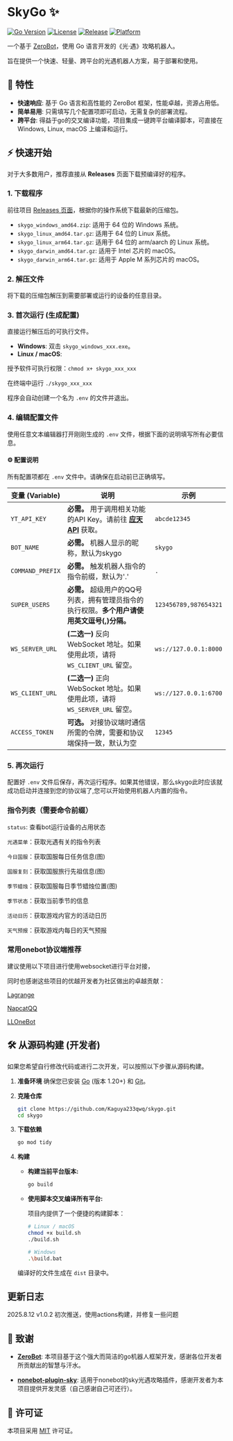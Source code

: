 # SkyGo ✨

[![Go Version](https://img.shields.io/badge/Go-1.20%2B-blue.svg)](https://go.dev/)
[![License](https://img.shields.io/badge/License-MIT-green.svg)](LICENSE)
[![Release](https://img.shields.io/github/v/release/Kaguya233qwq/skygo)](https://github.com/Kaguya233qwq/skygo/releases)
[![Platform](https://img.shields.io/badge/Platform-Windows%20%7C%20Linux%20%7C%20macOS-lightgrey)](https://github.com/Kaguya233qwq/skygo/releases)

一个基于 [ZeroBot](https://github.com/wdvxdr1123/ZeroBot)，使用 Go 语言开发的《光·遇》攻略机器人。

旨在提供一个快速、轻量、跨平台的光遇机器人方案，易于部署和使用。

## 🚀 特性

-   **快速响应**: 基于 Go 语言和高性能的 ZeroBot 框架，性能卓越，资源占用低。
-   **简单易用**: 只需填写几个配置项即可启动，无需复杂的部署流程。
-   **跨平台**: 得益于go的交叉编译功能，项目集成一键跨平台编译脚本，可直接在 Windows, Linux, macOS 上编译和运行。

## ⚡️ 快速开始

对于大多数用户，推荐直接从 **Releases** 页面下载预编译好的程序。

### 1. 下载程序

前往项目 [Releases 页面](https://github.com/Kaguya233qwq/skygo/releases)，根据你的操作系统下载最新的压缩包。

-   `skygo_windows_amd64.zip`: 适用于 64 位的 Windows 系统。
-   `skygo_linux_amd64.tar.gz`: 适用于 64 位的 Linux 系统。
-   `skygo_linux_arm64.tar.gz`: 适用于 64 位的 arm/aarch 的 Linux 系统。
-   `skygo_darwin_amd64.tar.gz`: 适用于 Intel 芯片的 macOS。
-   `skygo_darwin_arm64.tar.gz`: 适用于 Apple M 系列芯片的 macOS。

### 2. 解压文件

将下载的压缩包解压到需要部署或运行的设备的任意目录。

### 3. 首次运行 (生成配置)

直接运行解压后的可执行文件。
-   **Windows**: 双击 `skygo_windows_xxx.exe`。
-   **Linux / macOS**: 

授予软件可执行权限：`chmod x+ skygo_xxx_xxx`

在终端中运行 `./skygo_xxx_xxx`

程序会自动创建一个名为 `.env` 的文件并退出。

### 4. 编辑配置文件

使用任意文本编辑器打开刚刚生成的 `.env` 文件，根据下面的说明填写所有必要信息。

#### ⚙️ 配置说明

所有配置项都在 `.env` 文件中。请确保在启动前已正确填写。

| 变量 (Variable)      | 说明                                                                                                                                                             | 示例                                     |
| -------------------- | ---------------------------------------------------------------------------------------------------------------------------------------------------------------- | ---------------------------------------- |
| `YT_API_KEY`         | **必需。** 用于调用相关功能的API Key。请前往 **[应天API](https://api.t1qq.com/user/key)** 获取。                                                                   | `abcde12345`                             |
| `BOT_NAME`           | **必需。** 机器人显示的昵称，默认为skygo                                        |  `skygo`                              |
|  `COMMAND_PREFIX`                   | **必需。** 触发机器人指令的指令前缀，默认为'.'                  |  `.`                                                                      | `skygo`                               |
| `SUPER_USERS`        | **必需。** 超级用户的QQ号列表，拥有管理员指令的执行权限。**多个用户请使用英文逗号(,)分隔。**                                                                              | `123456789,987654321`                    |
| `WS_SERVER_URL`      | **(二选一)** 反向 WebSocket 地址。如果使用此项，请将 `WS_CLIENT_URL` 留空。                                                                          | `ws://127.0.0.1:8000`                    |
| `WS_CLIENT_URL`      | **(二选一)** 正向 WebSocket 地址。如果使用此项，请将 `WS_SERVER_URL` 留空。                                                                          | `ws://127.0.0.1:6700`                    |
| `ACCESS_TOKEN`         | **可选。** 对接协议端时通信所需的令牌，需要和协议端保持一致，默认为空                                                                            | `12345`                           |

### 5. 再次运行

配置好 `.env` 文件后保存，再次运行程序。如果其他错误，那么skygo此时应该就成功启动并连接到您的协议端了,您可以开始使用机器人内置的指令。

### 指令列表（需要命令前缀）

`status`: 查看bot运行设备的占用状态

`光遇菜单`：获取光遇有关的指令列表

`今日国服`：获取国服每日任务信息(图)

`国服复刻`：获取国服旅行先祖信息(图)

`季节蜡烛`：获取国服每日季节蜡烛位置(图)

`季节状态`：获取当前季节的信息

`活动日历`：获取游戏内官方的活动日历

`天气预报`：获取游戏内每日的天气预报

### 常用onebot协议端推荐

建议使用以下项目进行使用websocket进行平台对接，

同时也感谢这些项目的优越开发者为社区做出的卓越贡献：

[Lagrange](https://github.com/LagrangeDev/Lagrange.Core)

[NapcatQQ](https://github.com/NapNeko/NapCatQQ)

[LLOneBot](https://github.com/LLOneBot/LLOneBot)


## 🛠️ 从源码构建 (开发者)

如果您希望自行修改代码或进行二次开发，可以按照以下步骤从源码构建。

1.  **准备环境**
    确保您已安装 [Go](https://go.dev/dl/) (版本 1.20+) 和 [Git](https://git-scm.com/)。

2.  **克隆仓库**
    ```bash
    git clone https://github.com/Kaguya233qwq/skygo.git
    cd skygo
    ```

3.  **下载依赖**
    ```bash
    go mod tidy
    ```

4.  **构建**
    - **构建当前平台版本:**
      ```bash
      go build
      ```
    - **使用脚本交叉编译所有平台:**

      项目内提供了一个便捷的构建脚本：
      ```bash
      # Linux / macOS
      chmod +x build.sh
      ./build.sh
      
      # Windows
      .\build.bat
      ```
    编译好的文件生成在 `dist` 目录中。

## 更新日志

2025.8.12  v1.0.2 初次推送，使用actions构建，并修复一些问题


## 🙏 致谢

-   **[ZeroBot](https://github.com/wdvxdr1123/ZeroBot)**: 本项目基于这个强大而简洁的go机器人框架开发，感谢各位开发者所贡献出的智慧与汗水。

-   **[nonebot-plugin-sky](https://github.com/Kaguya233qwq/nonebot_plugin_sky)**: 适用于nonebot的sky光遇攻略插件，感谢开发者为本项目提供开发灵感（自己感谢自己可还行）。

## 📜 许可证

本项目采用 [MIT](LICENSE) 许可证。
